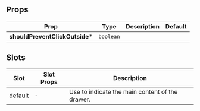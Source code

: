 <!-- This file is automatically generated, do not edit manually. -->

## Props

| Prop | Type | Description | Default |
| ---- | ---- | ----------- | ------- |
| **shouldPreventClickOutside*** | `boolean` |  |  |

## Slots

| Slot | Slot Props | Description |
| --------- | ---- | ----------- |
| default | `-` | Use to indicate the main content of the drawer. |
